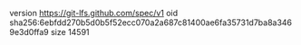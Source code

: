 version https://git-lfs.github.com/spec/v1
oid sha256:6ebfdd270b5d0b5f52ecc070a2a687c81400ae6fa35731d7ba8a3469e3d0ffa9
size 14591
